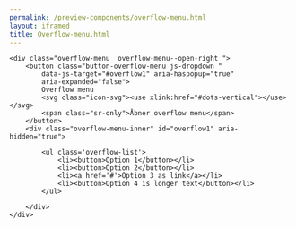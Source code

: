 ```yaml
--- 
permalink: /preview-components/overflow-menu.html
layout: iframed 
title: Overflow-menu.html
---
```

<div class="container pt-6">

    <div class="overflow-menu  overflow-menu--open-right ">
        <button class="button-overflow-menu js-dropdown "
            data-js-target="#overflow1" aria-haspopup="true"
            aria-expanded="false">
            Overflow menu
            <svg class="icon-svg"><use xlink:href="#dots-vertical"></use></svg>
            <span class="sr-only">Åbner overflow menu</span>
        </button>
        <div class="overflow-menu-inner" id="overflow1" aria-hidden="true">

            <ul class='overflow-list'>
                <li><button>Option 1</button></li>
                <li><button>Option 2</button></li>
                <li><a href='#'>Option 3 as link</a></li>
                <li><button>Option 4 is longer text</button></li>
            </ul>

        </div>
    </div>

</div>